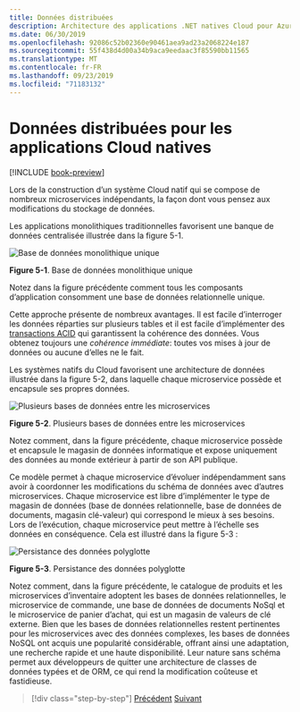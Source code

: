 ```yaml
---
title: Données distribuées
description: Architecture des applications .NET natives Cloud pour Azure | Données distribuées pour les applications Cloud natives
ms.date: 06/30/2019
ms.openlocfilehash: 92086c52b02360e90461aea9ad23a2068224e187
ms.sourcegitcommit: 55f438d4d00a34b9aca9eedaac3f85590bb11565
ms.translationtype: MT
ms.contentlocale: fr-FR
ms.lasthandoff: 09/23/2019
ms.locfileid: "71183132"
---
```

# <a name="distributed-data-for-cloud-native-apps"></a>Données distribuées pour les applications Cloud natives

[!INCLUDE [book-preview](../../../includes/book-preview.md)]

Lors de la construction d’un système Cloud natif qui se compose de nombreux microservices indépendants, la façon dont vous pensez aux modifications du stockage de données.

Les applications monolithiques traditionnelles favorisent une banque de données centralisée illustrée dans la figure 5-1. 

![Base de données monolithique unique](./media/single-monolithic-database.png)

**Figure 5-1**. Base de données monolithique unique

Notez dans la figure précédente comment tous les composants d’application consomment une base de données relationnelle unique.

Cette approche présente de nombreux avantages. Il est facile d’interroger les données réparties sur plusieurs tables et il est facile d’implémenter des [transactions ACID](https://docs.microsoft.com/windows/desktop/cossdk/acid-properties) qui garantissent la cohérence des données. Vous obtenez toujours une *cohérence immédiate*: toutes vos mises à jour de données ou aucune d’elles ne le fait.

Les systèmes natifs du Cloud favorisent une architecture de données illustrée dans la figure 5-2, dans laquelle chaque microservice possède et encapsule ses propres données.

![Plusieurs bases de données entre les microservices](./media/data-across-microservices.png)

**Figure 5-2**. Plusieurs bases de données entre les microservices

Notez comment, dans la figure précédente, chaque microservice possède et encapsule le magasin de données informatique et expose uniquement des données au monde extérieur à partir de son API publique.
 
Ce modèle permet à chaque microservice d’évoluer indépendamment sans avoir à coordonner les modifications du schéma de données avec d’autres microservices. Chaque microservice est libre d’implémenter le type de magasin de données (base de données relationnelle, base de données de documents, magasin clé-valeur) qui correspond le mieux à ses besoins. Lors de l’exécution, chaque microservice peut mettre à l’échelle ses données en conséquence. Cela est illustré dans la figure 5-3 :

![Persistance des données polyglotte](./media/polyglot-data-persistence.png)

**Figure 5-3**. Persistance des données polyglotte

Notez comment, dans la figure précédente, le catalogue de produits et les microservices d’inventaire adoptent les bases de données relationnelles, le microservice de commande, une base de données de documents NoSql et le microservice de panier d’achat, qui est un magasin de valeurs de clé externe. Bien que les bases de données relationnelles restent pertinentes pour les microservices avec des données complexes, les bases de données NoSQL ont acquis une popularité considérable, offrant ainsi une adaptation, une recherche rapide et une haute disponibilité. Leur nature sans schéma permet aux développeurs de quitter une architecture de classes de données typées et de ORM, ce qui rend la modification coûteuse et fastidieuse.

>[!div class="step-by-step"]
>[Précédent](service-mesh-communication-infrastructure.md)
>[Suivant](data-patterns.md)
